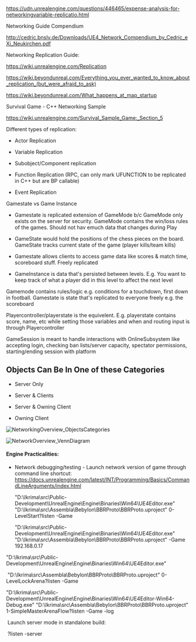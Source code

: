 <https://udn.unrealengine.com/questions/446465/expense-analysis-for-networkingvariable-replicatio.html>

Networking Guide Compendium

<http://cedric.bnslv.de/Downloads/UE4_Network_Compendium_by_Cedric_eXi_Neukirchen.pdf>

Networking Replication Guide:

<https://wiki.unrealengine.com/Replication>

<https://wiki.beyondunreal.com/Everything_you_ever_wanted_to_know_about_replication_(but_were_afraid_to_ask)>

<https://wiki.beyondunreal.com/What_happens_at_map_startup>

Survival Game - C++ Networking Sample

<https://wiki.unrealengine.com/Survival_Sample_Game:_Section_5>

Different types of replication:

- Actor Replication

- Variable Replication

- Subobject/Component replication

- Function Replication (RPC, can only mark UFUNCTION to be replicated in C++ but are BP callable)

- Event Replication

Gamestate vs Game Instance

- Gamestate is replicated extension of GameMode b/c GameMode only exists on the server for security. GameMode contains the win/loss rules of the games. Should not hav emuch data that changes during Play

- GameState would hold the positions of the chess pieces on the board. GameState tracks current state of the game (player kills/team kills)

- Gamestate allows clients to access game data like scores & match time, scoreboard stuff. Freely replicated

- GameInstance is data that's persisted between levels. E.g. You want to keep track of what a player did in this level to affect the next level

Gamemode contains rules/logic e.g. conditions for a touchdown, first down in football. Gamestate is state that's replicated to everyone freely e.g. the scoreboard

Playercontroller/playerstate is the equivelent. E.g. playerstate contains score, name, etc while setting those variables and when and routing input is through Playercontroller

GameSession is meant to handle interactions with OnlineSubsystem like accepting login, checking ban lists/server capacity, spectator permissions, starting/ending session with platform

## Objects Can Be In One of these Categories

- Server Only

- Server & Clients

- Server & Owning Client

- Owning Client

![NetworkingOverview_ObjectsCategories](C:\devguide\conversion\FINISHED\assets\NetworkingOverview_ObjectsCategories.png)

![NetworkOverview_VennDiagram](C:\devguide\conversion\FINISHED\assets\NetworkOverview_VennDiagram.png)

#### Engine Practicalities:

- Network debugging/testing - Launch network version of game through command line shortcut: <https://docs.unrealengine.com/latest/INT/Programming/Basics/CommandLineArguments/index.html>

  "D:\\Ikrima\\src\\Public-Development\\UnrealEngine\\Engine\\Binaries\\Win64\\UE4Editor.exe" "D:\\Ikrima\\src\\Assembla\\Bebylon\\BBRProto\\BBRProto.uproject" 0-LevelStart?listen -Game

  "D:\\Ikrima\\src\\Public-Development\\UnrealEngine\\Engine\\Binaries\\Win64\\UE4Editor.exe" "D:\\Ikrima\\src\\Assembla\\Bebylon\\BBRProto\\BBRProto.uproject" -Game 192.168.0.17

​ "D:\\Ikrima\\src\\Public-Development\\UnrealEngine\\Engine\\Binaries\\Win64\\UE4Editor.exe"

​ "D:\\Ikrima\\src\\Assembla\\Bebylon\\BBRProto\\BBRProto.uproject" 0-LevelLockArena?listen -Game

​ "D:\\Ikrima\\src\\Public-Development\\UnrealEngine\\Engine\\Binaries\\Win64\\UE4Editor-Win64-Debug.exe" "D:\\Ikrima\\src\\Assembla\\Bebylon\\BBRProto\\BBRProto.uproject" 1-SimpleMasterArenaFlow?listen -Game -log

​ Launch server mode in standalone build:

​ ?listen -server
